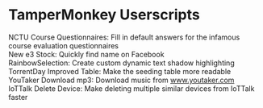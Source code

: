 # TamperMonkey Userscripts  
NCTU Course Questionnaires: Fill in default answers for the infamous course evaluation questionnaires \
New e3 Stock: Quickly find name on Facebook \
RainbowSelection: Create custom dynamic text shadow highlighting \
TorrentDay Improved Table: Make the seeding table more readable \
YouTaker Download mp3: Download music from www.youtaker.com \
IoTTalk Delete Device: Make deleting multiple similar devices from IoTTalk faster